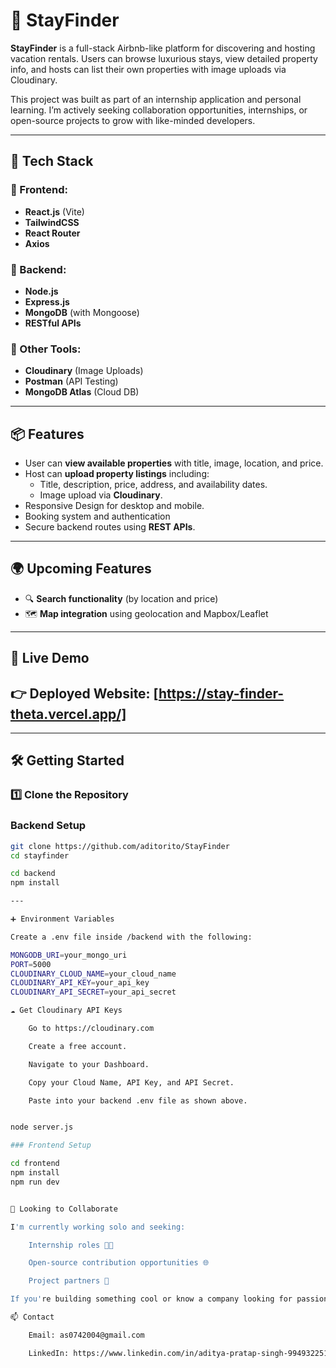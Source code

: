 # 🏡 StayFinder

**StayFinder** is a full-stack Airbnb-like platform for discovering and hosting vacation rentals. Users can browse luxurious stays, view detailed property info, and hosts can list their own properties with image uploads via Cloudinary.

This project was built as part of an internship application and personal learning. I’m actively seeking collaboration opportunities, internships, or open-source projects to grow with like-minded developers.

---

## 🔧 Tech Stack

### 🔹 Frontend:
- **React.js** (Vite)
- **TailwindCSS**
- **React Router**
- **Axios**

### 🔹 Backend:
- **Node.js**
- **Express.js**
- **MongoDB** (with Mongoose)
- **RESTful APIs**

### 🔹 Other Tools:
- **Cloudinary** (Image Uploads)
- **Postman** (API Testing)
- **MongoDB Atlas** (Cloud DB)

---

## 📦 Features

- User can **view available properties** with title, image, location, and price.
- Host can **upload property listings** including:
  - Title, description, price, address, and availability dates.
  - Image upload via **Cloudinary**.
- Responsive Design for desktop and mobile.
- Booking system and authentication 
- Secure backend routes using **REST APIs**.

---

## 🌍 Upcoming Features

- 🔍 **Search functionality** (by location and price)
- 🗺️ **Map integration** using geolocation and Mapbox/Leaflet

---

## 🚀 Live Demo

👉 **Deployed Website:** [https://stay-finder-theta.vercel.app/]
---


---

## 🛠️ Getting Started

### 1️⃣ Clone the Repository

### Backend Setup

```bash
git clone https://github.com/aditorito/StayFinder
cd stayfinder

cd backend
npm install

---

➕ Environment Variables

Create a .env file inside /backend with the following:

MONGODB_URI=your_mongo_uri
PORT=5000
CLOUDINARY_CLOUD_NAME=your_cloud_name
CLOUDINARY_API_KEY=your_api_key
CLOUDINARY_API_SECRET=your_api_secret

☁️ Get Cloudinary API Keys

    Go to https://cloudinary.com

    Create a free account.

    Navigate to your Dashboard.

    Copy your Cloud Name, API Key, and API Secret.

    Paste into your backend .env file as shown above.


node server.js

### Frontend Setup

cd frontend
npm install
npm run dev


🤝 Looking to Collaborate

I'm currently working solo and seeking:

    Internship roles 🧑‍💻

    Open-source contribution opportunities 🌐

    Project partners 🤝

If you're building something cool or know a company looking for passionate devs, feel free to reach out!

📫 Contact

    Email: as0742004@gmail.com

    LinkedIn: https://www.linkedin.com/in/aditya-pratap-singh-994932251/



